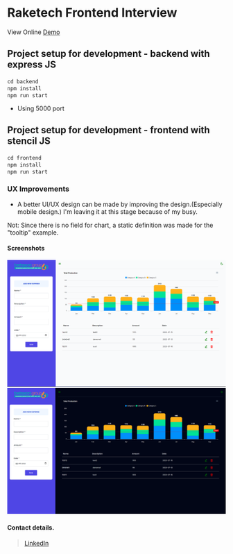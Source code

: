 # Raketech Frontend Interview

View Online [Demo](https://raketech-cihankoc.vercel.app/#/)

## Project setup for development - backend with express JS

```
cd backend
npm install
npm run start
```
- Using 5000 port 

## Project setup for development - frontend with stencil JS

```
cd frontend
npm install
npm run start
```
 

### UX Improvements

- A better UI/UX design can be made by improving the design.(Especially mobile design.) I'm leaving it at this stage because of my busy.

 Not: Since there is no field for chart, a static definition was made for the "tooltip" example.


#### Screenshots  

![Screenshot-1](./screenshots/screenshot-1.png)
![Screenshot-2](./screenshots/screenshot-2.png) 

#### Contact details.

> [LinkedIn](https://www.linkedin.com/in/cihankoc/)